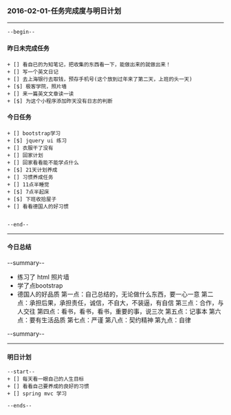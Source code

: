 ### 2016-02-01-任务完成度与明日计划

----------------------------------------------------------------------------------------------------------
    --begin--
#### 昨日未完成任务
    + [] 看自已的为知笔记，把收集的东西看一下，能做出来的就做出来！
    + [] 写一个英文日记
    + [] 去上海银行去取钱，预存手机号(这个放到过年来了第二天，上班的头一天)
    + [$] 极客学院，照片墙
    + [] 来一篇英文文章读一读
    + [$] 为这个小程序添加昨天没有日志的判断

#### 今日任务
    + [] bootstrap学习
    + [$] jquery ui 练习
    + [] 衣服干了没有
    + [] 回家计划
    + [] 回家看看能不能学点什么
    + [$] 21天计划养成
    + [] 习惯养成任务
    + [] 11点半睡觉
    + [$] 7点半起床
    + [$] 下班收拾屋子
    + [] 看看德国人的好习惯
    
    
	--end--

----------------------------------------------------------------------------------------------------------
#### 今日总结
--summary--
- 练习了 html 照片墙
- 学了点bootstrap 
- 德国人的好品质 
	第一点：自己总结的，无论做什么东西，要一心一意
	第二点：承担后果，承担责任，诚信，不自大，不装逼，有自信
	第三点：合作，与人交往
	第四点：看书，看书，看书，重要的事，说三次
	第五点：记事本
	第六点：要有生活品质
	第七点：严谨
	第八点：契约精神
	第九点：自律

--summary--

----------------------------------------------------------------------------------------------------------
#### 明日计划
    --start--
    + [] 每天看一眼自己的人生目标
    + [] 看看自己要养成的良好的习惯
    + [] spring mvc 学习
    
    --ends--
